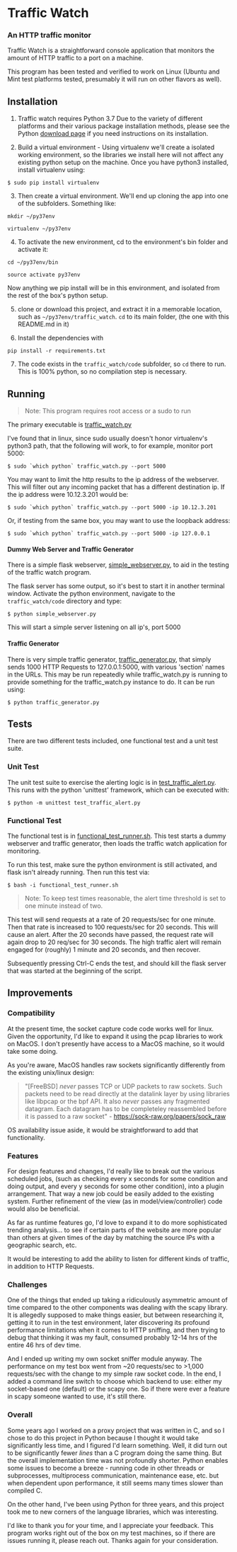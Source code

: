 
# Traffic Watch

### An HTTP traffic monitor

Traffic Watch is a straightforward console application that monitors the amount of HTTP traffic to a port on a machine.

This program has been tested and verified to work on Linux (Ubuntu and Mint test platforms tested, presumably it will run on other flavors as well). 
 
## Installation
1. Traffic watch requires Python 3.7
Due to the variety of different platforms and their various package installation methods, please see the Python [download page](https://www.python.org/downloads/) if you need instructions on its installation. 

2. Build a virtual environment - Using virtualenv we'll create a isolated working environment, so the libraries we install here will not affect any existing python setup on the machine. Once you have python3 installed, install virtualenv using:

`$ sudo pip install virtualenv `

3. Then create a virtual environment. We'll end up cloning the app into one of the subfolders. Something like:

`mkdir ~/py37env`

`virtualenv ~/py37env`

4. To activate the new environment, cd to the environment's bin folder and activate it:

`cd ~/py37env/bin`

`source activate py37env`

Now anything we pip install will be in this environment, and isolated from the rest of the box's python setup.

5. clone or download this project, and extract it in a memorable location, such as `~/py37env/traffic_watch`. `cd` to its main folder, (the one with this README.md in it)

6. Install the dependencies with 

`pip install -r requirements.txt`

7. The code exists in the `traffic_watch/code` subfolder, so `cd` there to run. This is 100% python, so no compilation step is necessary. 

## Running

>Note: This program requires root access or a sudo to run

The primary executable is [traffic_watch.py](https://github.com/decker-prime/traffic_watch/blob/master/code/traffic_watch.py "traffic_watch.py")

I've found that in linux, since sudo usually doesn't honor virtualenv's python3 path, that the following will work, to for example, monitor port 5000:

``$ sudo `which python` traffic_watch.py --port 5000``

You may want to limit the http results to the ip address of the webserver. This will filter out any incoming packet that has a different destination ip. If the ip address were 10.12.3.201 would be:

``$ sudo `which python` traffic_watch.py --port 5000 -ip 10.12.3.201``

Or, if testing from the same box, you may want to use the loopback address:

``$ sudo `which python` traffic_watch.py --port 5000 -ip 127.0.0.1``

#### Dummy Web Server and Traffic Generator

There is a simple flask webserver, [simple_webserver.py](https://github.com/decker-prime/traffic_watch/blob/master/code/simple_webserver.py "simple_webserver.py"), to aid in the testing of the traffic watch program.

The flask server has some output, so it's best to start it in another terminal window. Activate the python environment, navigate to the `traffic_watch/code` directory and type:

``$ python simple_webserver.py``

This will start a simple server listening on all ip's, port 5000

#### Traffic Generator
There is very simple traffic generator, [traffic_generator.py](https://github.com/decker-prime/traffic_watch/blob/master/code/traffic_generator.py "traffic_generator.py"), that simply sends 1000 HTTP Requests to 127.0.0.1:5000, with various 'section' names in the URLs. This may be run repeatedly while traffic_watch.py is running to provide something for the traffic_watch.py instance to do. It can be run using:

`$ python traffic_generator.py`

## Tests 
There are two different tests included, one functional test and a unit test suite.

### Unit Test
The unit test suite to exercise the alerting logic is in [test_traffic_alert.py](https://github.com/decker-prime/traffic_watch/blob/master/code/test_traffic_alert.py "test_traffic_alert.py").  This runs with the python 'unittest' framework, which can be executed with:

`$ python -m unittest test_traffic_alert.py`

### Functional Test
The functional test is in [functional_test_runner.sh](https://github.com/decker-prime/traffic_watch/blob/master/code/functional_test_runner.sh). This test starts a dummy webserver and traffic generator, then loads the traffic watch application for monitoring. 

To run this test, make sure the python environment is still activated, and flask isn't already running. Then run this test via:

`$ bash -i functional_test_runner.sh`

>Note: To keep test times reasonable, the alert time threshold is set to one minute instead of two. 

This test will send requests at a rate of 20 requests/sec for one minute. Then that rate is increased to 100 requests/sec for 20 seconds. This will cause an alert. After the 20 seconds have passed, the request rate will again drop to 20 req/sec for 30 seconds. The high traffic alert will remain engaged for (roughly) 1 minute and 20 seconds, and then recover.

Subsequently pressing Ctrl-C ends the test, and should kill the flask server that was started at the beginning of the script.

## Improvements

### Compatibility 
At the present time, the socket capture code code works well for linux. Given the opportunity, I'd like to expand it using the pcap libraries to work on MacOS. I don't presently have access to a MacOS machine, so it would take some doing.
 
As you're aware, MacOS handles raw sockets significantly differently from the existing unix/linux design:
>"[FreeBSD] *never* passes TCP or UDP packets to raw sockets. Such packets need to be read directly at the datalink layer by using libraries like libpcap or the bpf API. It also *never* passes any fragmented datagram. Each datagram has to be completeley reassembled before it is passed to a raw socket" - https://sock-raw.org/papers/sock_raw

OS availability issue aside, it would be straightforward to add that functionality.

### Features
For design features and changes, I'd really like to break out the various scheduled jobs, (such as checking every x seconds for some condition and doing output, and every y seconds for some other condition), into a plugin arrangement. That way a new job could be easily added to the existing system. Further refinement of the view (as in model/view/controller) code would also be beneficial. 

As far as runtime features go, I'd love to expand it to do more sophisticated trending analysis... to see if certain parts of the website are more popular than others at given times of the day by matching the source IPs with a geographic search, etc.

It would be interesting to add the ability to listen for different kinds of traffic, in addition to HTTP Requests.

### Challenges

One of the things that ended up taking a ridiculously asymmetric amount of time compared to the other components was dealing with the scapy library. It is allegedly supposed to make things easier, but between researching it, getting it to run in the test environment, later discovering its profound performance limitations when it comes to HTTP sniffing, and then trying to debug that thinking it was my fault, consumed probably 12-14 hrs of the entire 46 hrs of dev time.

 And I ended up writing my own socket sniffer module anyway. The performance on my test box went from ~20 requests/sec to >1,000 requests/sec with the change to my simple raw socket code. In the end, I added a command line switch to choose which backend to use: either my socket-based one (default) or the scapy one. So if there were ever a feature in scapy someone wanted to use, it's still there.

### Overall
Some years ago I worked on a proxy project that was written in C, and so I chose to do this project in Python because I thought it would take significantly less time, and I figured I'd learn something. Well, it did turn out to be significantly fewer *lines* than a C program doing the same thing. But the overall implementation time was not profoundly shorter. Python enables some issues to become a breeze - running code in other threads or subprocesses, multiprocess communication, maintenance ease, etc. but when dependent upon performance, it still seems many times slower than compiled C.

On the other hand, I've been using Python for three years, and this project took me to new corners of the language libraries, which was interesting.

I'd like to thank you for your time, and I appreciate your feedback. This program works right out of the box on my test machines, so if there are issues running it, please reach out. Thanks again for your consideration.
